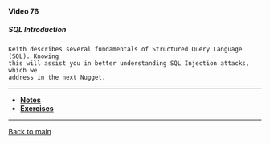 #### Video 76

##### SQL Introduction

```
Keith describes several fundamentals of Structured Query Language (SQL). Knowing
this will assist you in better understanding SQL Injection attacks, which we
address in the next Nugget.
```

---

- **[Notes](notes.md)**
- **[Exercises](exercises.md)**

---

[Back to main](https://github.com/rot0xd/CBTNuggets/blob/master/CEHv9/README.md)


